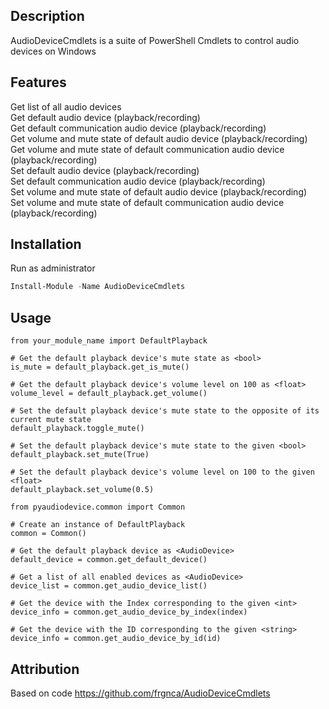 ## Description
AudioDeviceCmdlets is a suite of PowerShell Cmdlets to control audio devices on Windows


## Features
Get list of all audio devices  
Get default audio device (playback/recording)  
Get default communication audio device (playback/recording)  
Get volume and mute state of default audio device (playback/recording)  
Get volume and mute state of default communication audio device (playback/recording)  
Set default audio device (playback/recording)  
Set default communication audio device (playback/recording)  
Set volume and mute state of default audio device (playback/recording)  
Set volume and mute state of default communication audio device (playback/recording)


## Installation
Run as administrator
```PowerShell
Install-Module -Name AudioDeviceCmdlets
```


## Usage
```
from your_module_name import DefaultPlayback

# Get the default playback device's mute state as <bool>
is_mute = default_playback.get_is_mute()

# Get the default playback device's volume level on 100 as <float>
volume_level = default_playback.get_volume()

# Set the default playback device's mute state to the opposite of its current mute state
default_playback.toggle_mute()

# Set the default playback device's mute state to the given <bool>
default_playback.set_mute(True)

# Set the default playback device's volume level on 100 to the given <float>
default_playback.set_volume(0.5)

```

```
from pyaudiodevice.common import Common

# Create an instance of DefaultPlayback
common = Common()

# Get the default playback device as <AudioDevice>
default_device = common.get_default_device()

# Get a list of all enabled devices as <AudioDevice>
device_list = common.get_audio_device_list()

# Get the device with the Index corresponding to the given <int>
device_info = common.get_audio_device_by_index(index)

# Get the device with the ID corresponding to the given <string>
device_info = common.get_audio_device_by_id(id)
```





## Attribution
Based on code 
https://github.com/frgnca/AudioDeviceCmdlets